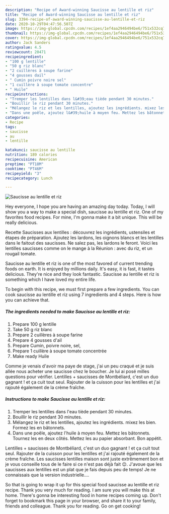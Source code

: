 ```yaml
---
description: "Recipe of Award-winning Saucisse au lentille et riz"
title: "Recipe of Award-winning Saucisse au lentille et riz"
slug: 3394-recipe-of-award-winning-saucisse-au-lentille-et-riz
date: 2020-10-29T04:47:56.507Z
image: https://img-global.cpcdn.com/recipes/1ef4aa2946494be6/751x532cq70/saucisse-au-lentille-et-riz-photo-principale-de-la-recette.jpg
thumbnail: https://img-global.cpcdn.com/recipes/1ef4aa2946494be6/751x532cq70/saucisse-au-lentille-et-riz-photo-principale-de-la-recette.jpg
cover: https://img-global.cpcdn.com/recipes/1ef4aa2946494be6/751x532cq70/saucisse-au-lentille-et-riz-photo-principale-de-la-recette.jpg
author: Jack Sanders
ratingvalue: 4.5
reviewcount: 20471
recipeingredient:
- "100 g lentille"
- "50 g riz blanc"
- "2 cuillères à soupe farine"
- "4 gousses dail"
- " Cumin poivre noire sel"
- "1 cuillère à soupe tomate concentre"
- " Huile"
recipeinstructions:
- "Tremper les lentilles dans l&#39;eau tiède pendant 30 minutes."
- "Bouillir le riz pendant 30 minutes."
- "Mélangez le riz et les lentilles, ajoutez les ingrédients. mixez les bien. Formez les en bâtonnets."
- "Dans une poêle, ajoutez l&#39;huile à moyen feu. Mettez les bâtonnets. Tournez les en deux côtés. Mettez les au papier absorbant. Bon appétit."
categories:
- Recipe
tags:
- saucisse
- au
- lentille

katakunci: saucisse au lentille 
nutrition: 189 calories
recipecuisine: American
preptime: "PT18M"
cooktime: "PT46M"
recipeyield: "3"
recipecategory: Lunch

---
```



![Saucisse au lentille et riz](https://img-global.cpcdn.com/recipes/1ef4aa2946494be6/751x532cq70/saucisse-au-lentille-et-riz-photo-principale-de-la-recette.jpg)

Hey everyone, I hope you are having an amazing day today. Today, I will show you a way to make a special dish, saucisse au lentille et riz. One of my favorites food recipes. For mine, I'm gonna make it a bit unique. This will be really delicious.

Recette Saucisses aux lentilles : découvrez les ingrédients, ustensiles et étapes de préparation. Ajoutez les lardons, les oignons blancs et les lentilles dans le faitout des saucisses. Ne salez pas, les lardons le feront. Voici les lentilles saucisses comme on le mange à la Réunion : avec du riz, et un rougail tomate.

Saucisse au lentille et riz is one of the most favored of current trending foods on earth. It is enjoyed by millions daily. It's easy, it is fast, it tastes delicious. They're nice and they look fantastic. Saucisse au lentille et riz is something which I have loved my entire life.


To begin with this recipe, we must first prepare a few ingredients. You can cook saucisse au lentille et riz using 7 ingredients and 4 steps. Here is how you can achieve that.

<!--inarticleads1-->

##### The ingredients needed to make Saucisse au lentille et riz:

1. Prepare 100 g lentille
1. Take 50 g riz blanc
1. Prepare 2 cuillères à soupe farine
1. Prepare 4 gousses d&#39;ail
1. Prepare  Cumin, poivre noire, sel,
1. Prepare 1 cuillère à soupe tomate concentrée
1. Make ready  Huile


Comme je venais d&#39;avoir ma paye de stage, j&#39;ai un peu craqué et je suis allée nous acheter une saucisse chez le boucher. Je lui ai posé milles questions pour vérifier. Lentilles + saucisses de Montbéliard, c&#39;est un duo gagnant ! et ça cuit tout seul. Rajouter de la cuisson pour les lentilles et j&#39;ai rajouté également de la crème fraîche. 

<!--inarticleads2-->

##### Instructions to make Saucisse au lentille et riz:

1. Tremper les lentilles dans l&#39;eau tiède pendant 30 minutes.
1. Bouillir le riz pendant 30 minutes.
1. Mélangez le riz et les lentilles, ajoutez les ingrédients. mixez les bien. Formez les en bâtonnets.
1. Dans une poêle, ajoutez l&#39;huile à moyen feu. Mettez les bâtonnets. Tournez les en deux côtés. Mettez les au papier absorbant. Bon appétit.


Lentilles + saucisses de Montbéliard, c&#39;est un duo gagnant ! et ça cuit tout seul. Rajouter de la cuisson pour les lentilles et j&#39;ai rajouté également de la crème fraîche. Les saucisses lentilles maison sont juste extrêmement bon et je vous conseille tous de le faire si ce n&#39;est pas déjà fait 😉. J&#39;avoue que les saucisses aux lentilles est un plat que je fais depuis peu de temps! Je ne connaissais que la version industrielle…. 

So that is going to wrap it up for this special food saucisse au lentille et riz recipe. Thank you very much for reading. I am sure you will make this at home. There's gonna be interesting food in home recipes coming up. Don't forget to bookmark this page in your browser, and share it to your family, friends and colleague. Thank you for reading. Go on get cooking!
